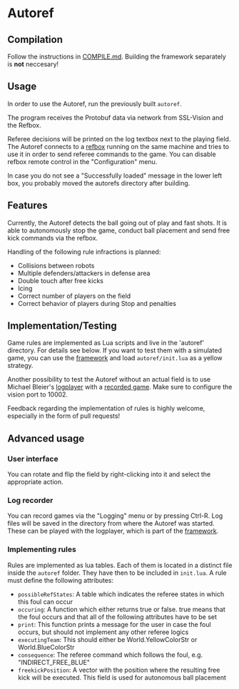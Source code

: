 # Autoref

## Compilation
Follow the instructions in [COMPILE.md](COMPILE.md). Building the framework
separately is **not** neccesary!

## Usage
In order to use the Autoref, run the previously built `autoref`.

The program receives the Protobuf data via network from SSL-Vision and the
Refbox.

Referee decisions will be printed on the log textbox next to the playing field.
The Autoref connects to a [refbox][4] running on the same machine and tries
to use it in order to send referee commands to the game.
You can disable refbox remote control in the "Configuration" menu.

In case you do not see a "Successfully loaded" message in the lower left box,
you probably moved the autorefs directory after building.


## Features
Currently, the Autoref detects the ball going out of play and fast shots. It is
able to autonomously stop the game, conduct ball placement and send free kick
commands via the refbox.

Handling of the following rule infractions is planned:
- Collisions between robots
- Multiple defenders/attackers in defense area
- Double touch after free kicks
- Icing
- Correct number of players on the field
- Correct behavior of players during Stop and penalties

## Implementation/Testing
Game rules are implemented as Lua scripts and live in the 'autoref' directory.
For details see below. If you want to test them with a simulated game, you can
use the [framework][1] and load `autoref/init.lua` as a yellow strategy.

Another possibility to test the Autoref without an actual field is to use
Michael Bleier's [logplayer][2] with a [recorded game][3]. Make sure to
configure the vision port to 10002.

Feedback regarding the implementation of rules is highly welcome, especially
in the form of pull requests!


## Advanced usage

### User interface
You can rotate and flip the field by right-clicking into it and select the
appropriate action.

### Log recorder
You can record games via the "Logging" menu or by pressing Ctrl-R.
Log files will be saved in the directory from where the Autoref was started.
These can be played with the logplayer, which is part of the [framework][1].

### Implementing rules
Rules are implemented as lua tables. Each of them is located in a distinct file
inside the `autoref` folder. They have then to be included in `init.lua`.
A rule must define the following attributes:
- `possibleRefStates`: A table which indicates the referee states in which this
foul can occur
- `occuring`: A function which either returns true or false. true means that
the foul occurs and that all of the following attributes have to be set
- `print`: This function prints a message for the user in case the foul occurs,
but should not implement any other referee logics
- `executingTeam`: This should either be World.YellowColorStr or World.BlueColorStr
- `consequence`: The referee command which follows the foul, e.g. "INDIRECT_FREE_BLUE"
- `freekickPosition`: A vector with the position where the resulting free kick
will be executed. This field is used for autonomous ball placement

[1]: https://github.com/robotics-erlangen/framework
[2]: https://github.com/michael-bleier/ssl-logtools
[3]: https://www.robotics-erlangen.de//gamelogs/robocup2013/2013-06-30-130702_cmdragons_zjunlict.log.gz
[4]: https://github.com/RoboCup-SSL/ssl-refbox
